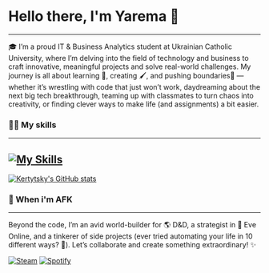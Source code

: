 # Hello there, I'm Yarema 👋
---

🎓 I’m a proud IT & Business Analytics student at Ukrainian Catholic University, where I’m delving into the field of technology and business to craft innovative, meaningful projects and solve real-world challenges. My journey is all about learning 📖, creating 🖌️, and pushing boundaries🤜 — whether it’s wrestling with code that just won’t work, daydreaming about the next big tech breakthrough, teaming up with classmates to turn chaos into creativity, or finding clever ways to make life (and assignments) a bit easier.

### 🧑‍💻 My skills
---
[![My Skills](https://skillicons.dev/icons?i=python,fastapi,js,ts,react,mongo,figma,ps)](https://skillicons.dev)
---
[![Kertytsky's GitHub stats](https://github-readme-stats.vercel.app/api?username=ykertytsky&theme=dark&show_icons=true)](https://github.com/ykertytsky/github-readme-stats)

### 🧙 When i'm AFK
---
Beyond the code, I’m an avid world-builder for 🌎 D&D, a strategist in 🚀 Eve Online, and a tinkerer of side projects (ever tried automating your life in 10 different ways? 🤖). Let’s collaborate and create something extraordinary! ✨


[![Steam](https://img.shields.io/badge/Steam-000000.svg?style=for-the-badge&logo=Steam&logoColor=white)](https://steamcommunity.com/id/TheKotovski/)
[![Spotify](https://img.shields.io/badge/Spotify-1ED760.svg?style=for-the-badge&logo=Spotify&logoColor=white)](https://open.spotify.com/user/pmh0eqrj69rovpwdjk2e7jxs1?si=553a09ec6cc14d9f)
